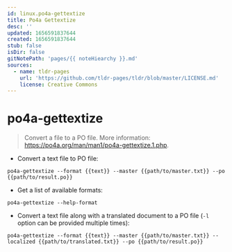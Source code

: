 ```yaml
---
id: linux.po4a-gettextize
title: Po4a Gettextize
desc: ''
updated: 1656591837644
created: 1656591837644
stub: false
isDir: false
gitNotePath: 'pages/{{ noteHiearchy }}.md'
sources:
  - name: tldr-pages
    url: 'https://github.com/tldr-pages/tldr/blob/master/LICENSE.md'
    license: Creative Commons
---
```

# po4a-gettextize

> Convert a file to a PO file.
> More information: <https://po4a.org/man/man1/po4a-gettextize.1.php>.

- Convert a text file to PO file:

`po4a-gettextize --format {{text}} --master {{path/to/master.txt}} --po {{path/to/result.po}}`

- Get a list of available formats:

`po4a-gettextize --help-format`

- Convert a text file along with a translated document to a PO file (`-l` option can be provided multiple times):

`po4a-gettextize --format {{text}} --master {{path/to/master.txt}} --localized {{path/to/translated.txt}} --po {{path/to/result.po}}`

